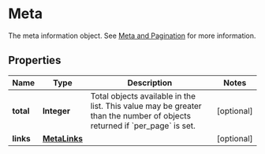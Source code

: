

# Meta

The meta information object. See [Meta and Pagination](#section/Introduction/Meta-and-Pagination) for more information.

## Properties

| Name | Type | Description | Notes |
|------------ | ------------- | ------------- | -------------|
|**total** | **Integer** | Total objects available in the list. This value may be greater than the number of objects returned if &#x60;per_page&#x60; is set. |  [optional] |
|**links** | [**MetaLinks**](MetaLinks.md) |  |  [optional] |



